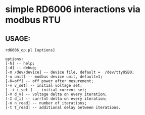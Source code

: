 # simple RD6006 interactions via modbus RTU

## USAGE:

    rd6006_op.pl [options]

    options:
    [-h] -- help;
    [-d] -- debug;
    [-m /dev/device] -- device file, default =  /dev/ttyUSB0;
    [-u unit] -- modbus device unit, default=1;
    [-O=off] -- off power after mesurement;
    [-v v_set] -- initial voltage set;
    [ -i i_set ] -- initial current set;
    [-V d_v] -- voltage delta on every iteration;
    [-I d_i] -- currtnt delta on every iteration;
    [-n n_read] -- number of iterations;
    [-t t_read] -- additional delay between iterations.



